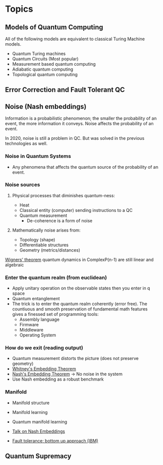 # Topics

## Models of Quantum Computing

All of the following models are equivalent to classical Turing Machine models. 

- Quantum Turing machines
- Quantum Circuits (Most popular)
- Measurement based quantum computing
- Adiabatic quantum computing
- Topological quantum computing

## Error Correction and Fault Tolerant QC

## Noise (Nash embeddings)

Information is a probabilistic phenomenon; the smaller the probability of an event, the more information it conveys. 
Noise affects the probability of an event.

In 2020, noise is still a problem in QC. But was solved in the previous technologies as well.

### Noise in Quantum Systems
* Any phenomena that affects the quantum source of the probability of an event.

### Noise sources

1. Physical processes that diminishes quantum-ness:
    * Heat
    * Classical entity (computer) sending instructions to a QC
    * Quantum measurement
        - De-coherence is a form of noise
  
2. Mathematically noise arises from:
    * Topology (shape)
    * Differentiable structures
    * Geometry (metrics/distances)


[Wigners' theorem](https://en.wikipedia.org/wiki/Wigner%27s_theorem) quantum dynamics in ComplexP(n-1) are still linear and algebraic

### Enter the quantum realm (from euclidean)
  * Apply unitary operation on the observable states then you enter in q space
  * Quantum entanglement
  * The trick is to enter the quantum realm coherently (error free). The countiuous and smooth preservation of
   fundamental math features gives a finessed set of programming tools:
    - Assembly language
    - Firmware
    - Middleware
    - Operating System

### How do we exit (reading output)
  * Quantum measurement distorts the picture (does not preserve geometry)
  * [Whitney's Embedding Theorem](https://en.wikipedia.org/wiki/Whitney_embedding_theorem)
  * [Nash's Embedding Theorem](https://en.wikipedia.org/wiki/Nash_embedding_theorem) -> No noise in the system
  * Use Nash embedding as a robust benchmark


### Manifold
* Manifold structure
* Manifold learning
* Quantum manifold learning


* [Talk on Nash Embeddings](https://www.youtube.com/watch?v=ilOes3vC_Vc)
* [Fault tolerance; bottom up approach (IBM)](https://www.ibm.com/blogs/research/2020/09/hardware-aware-quantum/)


## Quantum Supremacy